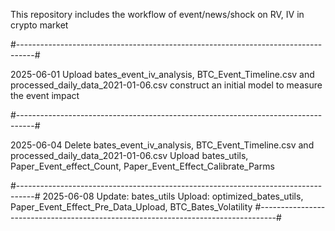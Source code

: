 This repository includes the workflow of event/news/shock on RV, IV in crypto market

#----------------------------------------------------------------------------------#

2025-06-01
Upload bates_event_iv_analysis, BTC_Event_Timeline.csv and processed_daily_data_2021-01-06.csv
construct an initial model to measure the event impact

#----------------------------------------------------------------------------------#

2025-06-04
Delete bates_event_iv_analysis, BTC_Event_Timeline.csv and processed_daily_data_2021-01-06.csv
Upload bates_utils, Paper_Event_effect_Count, Paper_Event_Effect_Calibrate_Parms

#----------------------------------------------------------------------------------#
2025-06-08
Update: bates_utils
Upload: optimized_bates_utils, Paper_Event_Effect_Pre_Data_Upload, BTC_Bates_Volatility
#----------------------------------------------------------------------------------#
